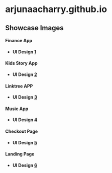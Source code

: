 # arjunaacharry.github.io



## Showcase Images
#### Finance App
- **UI Design [1](https://github.com/arjunaacharry/arjunaacharry.github.io/assets/115148574/12e29817-5ef8-4862-8a1f-da846e8af819)**

#### Kids Story App
- **UI Design [2](https://github.com/arjunaacharry/arjunaacharry.github.io/assets/115148574/0d6f2a04-9c01-412a-b252-702276bf4c2a)**

#### Linktree APP
- **UI Design [3](https://github.com/arjunaacharry/arjunaacharry.github.io/assets/115148574/1c7031de-5f09-4fcc-b7ad-b77a30f6a2b2)**

#### Music App
- **UI Design [4](https://github.com/arjunaacharry/arjunaacharry.github.io/assets/115148574/ee9396d6-67d5-4b05-b4cc-a90677e8a6bd)**

#### Checkout Page
- **UI Design [5](https://github.com/arjunaacharry/arjunaacharry.github.io/assets/115148574/e9e4d78c-59db-410f-9d10-bcd2fc4d8d05)**

#### Landing Page
- **UI Design [6](https://github.com/arjunaacharry/arjunaacharry.github.io/assets/115148574/adc97f12-428a-442f-8643-8d0c0c828f3c)**

